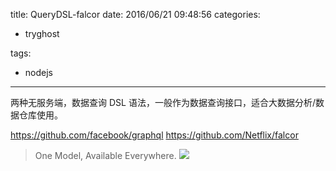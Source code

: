 title: QueryDSL-falcor
date: 2016/06/21 09:48:56
categories:
 - tryghost

tags:
 - nodejs 



---

两种无服务端，数据查询 DSL 语法，一般作为数据查询接口，适合大数据分析/数据仓库使用。

https://github.com/facebook/graphql
https://github.com/Netflix/falcor

>One Model, Available Everywhere.
![](https://dn-zuoyun.qbox.me/image/4/26/af8a65e4305096d5af100290ceecd.png)




